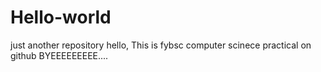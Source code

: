 # Hello-world
just another repository
hello,
This is fybsc  computer scinece
practical on github
BYEEEEEEEEE....
